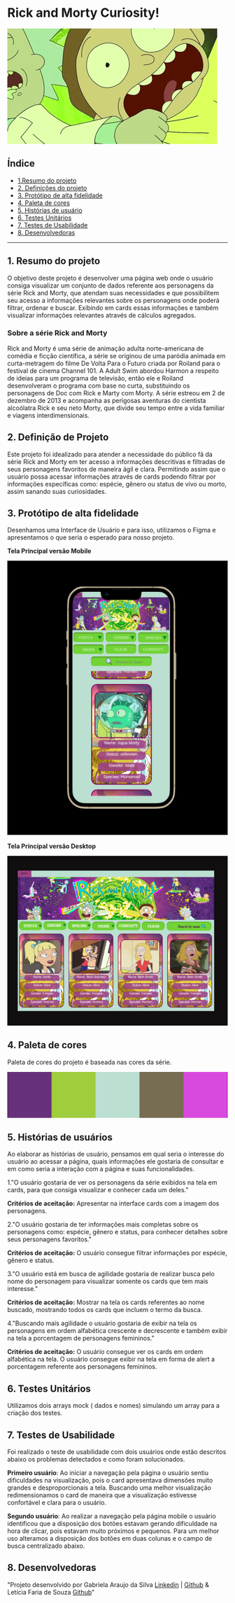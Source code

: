 # **Rick and Morty Curiosity!**
![](rickAndMorty.gif)


## Índice

* [1.Resumo do projeto](#1-resumo-do-projeto)
* [2. Definições do projeto](#2-definições-do-projeto)
* [3. Protótipo de alta fidelidade](#3-protótipo-de-alta-fidelidade)
* [4. Paleta de cores](#4-paleta-de-cores)
* [5. Histórias de usuário](#5-histórias-de-usuário)
* [6. Testes Unitários](#6-testes-unitários)
* [7. Testes de Usabilidade](#7-testes-de-usabilidade)
* [8. Desenvolvedoras](#9-desenvolvedoras)

***

## 1. Resumo do projeto

O objetivo deste projeto é desenvolver uma página web onde o usuário consiga visualizar um conjunto de dados referente aos personagens da série Rick and Morty, que atendam suas necessidades e que possibilitem seu acesso a informações relevantes sobre os personagens onde poderá filtrar, ordenar e buscar. Exibindo em cards essas informações e também visualizar informações relevantes através de cálculos agregados.

### Sobre a série Rick and Morty 

Rick and Morty é uma série de animação adulta norte-americana de comédia e ficção científica, a série se originou de uma paródia animada em curta-metragem do filme 
De Volta Para o Futuro criada por Roiland para o festival de cinema Channel 101. A Adult Swim abordou Harmon a respeito de ideias para um programa de televisão, então ele e Roiland desenvolveram o programa com base no curta, substituindo os personagens de Doc com Rick e Marty com Morty.
A série estreou em 2 de dezembro de 2013 e acompanha as perigosas aventuras do cientista alcoólatra Rick e seu neto Morty, que divide seu tempo entre a vida familiar e viagens interdimensionais. 

## 2. Definição de Projeto
 							
Este projeto foi idealizado para atender a necessidade do público fã da série Rick and Morty em ter acesso a informações descritivas e filtradas de seus personagens favoritos de maneira ágil e clara. Permitindo assim que o usuário possa acessar informações através de cards podendo filtrar por informações específicas como: espécie, gênero ou status de vivo ou morto, assim sanando suas curiosidades.


## 3. Protótipo de alta fidelidade
Desenhamos uma Interface de Usuário e para isso, utilizamos o Figma e apresentamos o que seria o esperado para nosso projeto.

**Tela Principal versão Mobile**

![](prototipo_Mobile.png)

**Tela Principal versão Desktop**

![](prototipo_Desktop.png)


## 4. Paleta de cores

Paleta de cores do projeto é baseada nas cores da série.

![](paleta.png)


## 5. Histórias de usuários

Ao elaborar as histórias de usuário, pensamos em qual seria o interesse do usuário ao acessar a página, quais informações ele gostaria de consultar e em como seria a interação com a página e suas funcionalidades.  


1."O usuário gostaria de ver os personagens da série exibidos na tela em cards, para que consiga visualizar e conhecer cada um deles."

**Critérios de aceitação:**
Apresentar na interface cards com a imagem dos personagens.

2."O usuário gostaria de ter informações mais completas sobre os personagens como: espécie, gênero e status, para conhecer detalhes sobre seus personagens favoritos."

**Critérios de aceitação:**
O usuário consegue filtrar informações por espécie, gênero e status.

3."O usuário está em busca de agilidade gostaria de realizar busca pelo nome do personagem para visualizar somente os cards que tem mais interesse."

**Critérios de aceitação:**
Mostrar na tela os cards referentes ao nome buscado, mostrando todos os cards que incluem o termo da busca.

4."Buscando mais agilidade o usuário gostaria de exibir na tela os personagens em ordem alfabética crescente e decrescente e também exibir na tela a porcentagem de personagens femininos."	

**Critérios de aceitação:**
O usuário consegue ver os cards em ordem alfabética na tela.
O usuário consegue exibir na tela em forma de alert a porcentagem referente aos personagens femininos.

## 6. Testes Unitários
Utilizamos dois arrays mock ( dados e nomes) simulando um array para a criação dos testes.


## 7. Testes de Usabilidade
Foi realizado  o teste de usabilidade com dois usuários onde estão descritos abaixo os problemas detectados e como foram solucionados.

**Primeiro usuário**: 
Ao iniciar a navegação pela página o usuário sentiu dificuldades na visualização, pois o card apresentava dimensões muito grandes e desproporcionais a tela.
Buscando uma melhor visualização redimensionamos o card de maneira que a visualização estivesse confortável e clara para o usuário.

**Segundo usuário**: 
Ao realizar a navegação pela página mobile o usuário identificou que a disposição dos botões estavam gerando dificuldade na hora de clicar, pois estavam muito próximos e pequenos. 
Para um melhor uso alteramos a disposição dos botões em duas colunas e o campo de busca centralizado abaixo.

## 8. Desenvolvedoras
"Projeto desenvolvido por Gabriela Araujo da Silva 
<a href="https://www.linkedin.com/in/gabrielaaraujolink/" rel="nofollow"> Linkedin</a> | <a href="https://github.com/gabriela-araujosilva" rel="nofollow"> Github</a> & Letícia Faria de Souza <a href="https://github.com/yekoshinara" rel="nofollow"> Github</a>"
